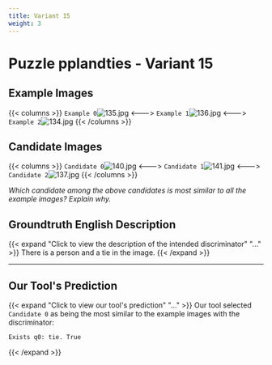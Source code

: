 ```yaml
---
title: Variant 15
weight: 3
---
```


# Puzzle pplandties - Variant 15

## Example Images
{{< columns >}}
`Example 0`![135.jpg](/natscene_data/images/135.jpg)
<--->
`Example 1`![136.jpg](/natscene_data/images/136.jpg)
<--->
`Example 2`![134.jpg](/natscene_data/images/134.jpg)
{{< /columns >}}

## Candidate Images
{{< columns >}}
`Candidate 0`![140.jpg](/natscene_data/images/140.jpg)
<--->
`Candidate 1`![141.jpg](/natscene_data/images/141.jpg)
<--->
`Candidate 2`![137.jpg](/natscene_data/images/137.jpg)
{{< /columns >}}

*Which candidate among the above candidates is most similar to all the example images? Explain why.*

## Groundtruth English Description

{{< expand "Click to view the description of the intended discriminator" "..." >}}
There is a person and a tie in the image.
{{< /expand >}}

---



## Our Tool's Prediction

{{< expand "Click to view our tool's prediction" "..." >}}
Our tool selected `Candidate 0` as being the most similar to the example images with the discriminator:
```plaintext
Exists q0: tie. True
```
{{< /expand >}}
